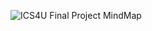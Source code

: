 ![ICS4U Final Project MindMap](https://user-images.githubusercontent.com/30180556/170421832-85934b5f-0879-45f6-8355-c1f7a6e93e43.png)
